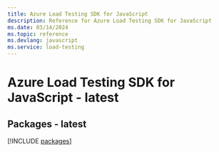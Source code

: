 ```yaml
---
title: Azure Load Testing SDK for JavaScript
description: Reference for Azure Load Testing SDK for JavaScript
ms.date: 03/14/2024
ms.topic: reference
ms.devlang: javascript
ms.service: load-testing
---
```

# Azure Load Testing SDK for JavaScript - latest
## Packages - latest
[!INCLUDE [packages](load-testing-index.md)]